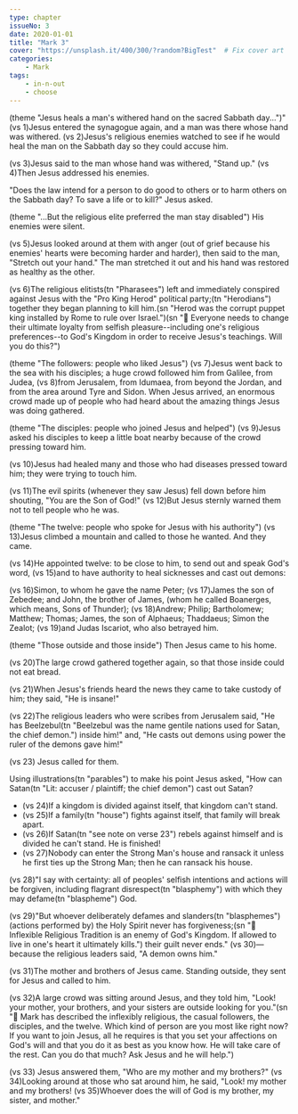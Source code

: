 ```yaml
---
type: chapter
issueNo: 3
date: 2020-01-01
title: "Mark 3"
cover: "https://unsplash.it/400/300/?random?BigTest"  # Fix cover art
categories:
    - Mark
tags:
    - in-n-out
    - choose
---
```


(theme "Jesus heals a man's withered hand on the sacred Sabbath day...")"
(vs 1)Jesus entered the synagogue again, and a man was there whose hand was withered.  (vs 2)Jesus's religious enemies watched to see if he would heal the man on the Sabbath day so they could accuse him.

(vs 3)Jesus said to the man whose hand was withered, "Stand up."  (vs 4)Then Jesus addressed his enemies.

"Does the law intend for a person to do good to others or to harm others on the Sabbath day? To save a life or to kill?" Jesus asked.

(theme "...But the religious elite preferred the man stay disabled")
His enemies were silent.

(vs 5)Jesus looked around at them with anger (out of grief because his enemies' hearts were becoming harder and harder), then said to the man, "Stretch out your hand." The man stretched it out and his hand was restored as healthy as the other.

(vs 6)The religious elitists(tn "Pharasees") left and immediately conspired against Jesus with the "Pro King Herod" political party;(tn "Herodians") together they began planning to kill him.(sn "Herod was the corrupt puppet king installed by Rome to rule over Israel.")(sn "🔑 Everyone needs to change their ultimate loyalty from selfish pleasure--including one's religious preferences--to God's Kingdom in order to receive Jesus's teachings.  Will you do this?")

(theme "The followers: people who liked Jesus")
(vs 7)Jesus went back to the sea with his disciples; a huge crowd followed him from Galilee, from Judea, (vs 8)from Jerusalem, from Idumaea, from beyond the Jordan, and from the area around Tyre and Sidon.  When Jesus arrived, an enormous crowd made up of people who had heard about the amazing things Jesus was doing gathered.

(theme "The disciples: people who joined Jesus and helped")
(vs 9)Jesus asked his disciples to keep a little boat nearby because of the crowd pressing toward him.  

(vs 10)Jesus had healed many and those who had diseases pressed toward him; they were trying to touch him.

(vs 11)The evil spirits (whenever they saw Jesus) fell down before him shouting, "You are the Son of God!"  (vs 12)But Jesus sternly warned them not to tell people who he was.

(theme "The twelve: people who spoke for Jesus with his authority")
(vs 13)Jesus climbed a mountain and called to those he wanted.  And they came.

(vs 14)He appointed twelve: to be close to him, to send out and speak God's word, (vs 15)and to have authority to heal sicknesses and cast out demons:

(vs 16)Simon, to whom he gave the name Peter;  (vs 17)James the son of Zebedee; and John, the brother of James, (whom he called Boanerges, which means, Sons of Thunder);  (vs 18)Andrew; Philip; Bartholomew; Matthew; Thomas; James, the son of Alphaeus; Thaddaeus; Simon the Zealot;  (vs 19)and Judas Iscariot, who also betrayed him.

(theme "Those outside and those inside")
Then Jesus came to his home.

(vs 20)The large crowd gathered together again, so that those inside could not eat bread.

(vs 21)When Jesus's friends heard the news they came to take custody of him; they said, "He is insane!"

(vs 22)The religious leaders who were scribes from Jerusalem said, "He has Beelzebul(tn "Beelzebul was the name gentile nations used for Satan, the chief demon.") inside him!" and, "He casts out demons using power the ruler of the demons gave him!"

(vs 23) Jesus called for them.

Using illustrations(tn "parables") to make his point Jesus asked, "How can Satan(tn "Lit: accuser / plaintiff; the chief demon") cast out Satan?

* (vs 24)If a kingdom is divided against itself, that kingdom can't stand.
* (vs 25)If a family(tn "house") fights against itself, that family will break apart.
* (vs 26)If Satan(tn "see note on verse 23") rebels against himself and is divided he can't stand. He is finished!
* (vs 27)Nobody can enter the Strong Man's house and ransack it unless he first ties up the Strong Man; then he can ransack his house.

(vs 28)"I say with certainty: all of peoples' selfish intentions and actions will be forgiven, including flagrant disrespect(tn "blasphemy") with which they may defame(tn "blaspheme") God.

(vs 29)"But whoever deliberately defames and slanders(tn "blasphemes") (actions performed by) the Holy Spirit never has forgiveness;(sn "🔑 Inflexible Religious Tradition is an enemy of God's Kingdom.  If allowed to live in one's heart it ultimately kills.") their guilt never ends."  (vs 30)—because the religious leaders said, "A demon owns him."

(vs 31)The mother and brothers of Jesus came.  Standing outside, they sent for Jesus and called to him.

(vs 32)A large crowd was sitting around Jesus, and they told him, "Look! your mother, your brothers, and your sisters are outside looking for you."(sn "🔑 Mark has described the inflexibly religious, the casual followers, the disciples, and the twelve.  Which kind of person are you most like right now?  If you want to join Jesus, all he requires is that you set your affections on God's will and that you do it as best as you know how.  He will take care of the rest.  Can you do that much?  Ask Jesus and he will help.")

(vs 33) Jesus answered them, "Who are my mother and my brothers?"  (vs 34)Looking around at those who sat around him, he said, "Look! my mother and my brothers!  (vs 35)Whoever does the will of God is my brother, my sister, and mother."
